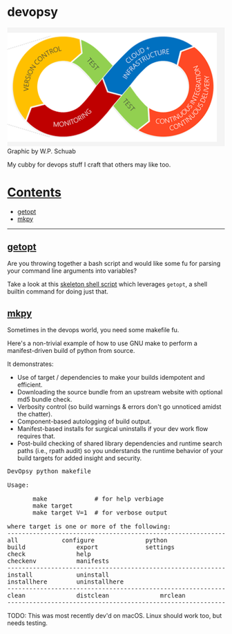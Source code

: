 # devopsy

![alt](cc_img/devops-willy-peter-schuab-cc-by-sa-4.0.png)
Graphic by W.P. Schuab

My cubby for devops stuff I craft that others may like too.

# [Contents](#contents)

- [getopt](#getopt)
- [mkpy](#mkpy)

-----

## [getopt](#contents)

Are you throwing together a bash script and would like some fu for parsing your command line arguments into variables?

Take a look at this [skeleton shell script](getopt/test_getopt.sh) which leverages ```getopt```, a shell builtin command for doing just that.

## [mkpy](#contents)

Sometimes in the devops world, you need some makefile fu.  

Here's a non-trivial example of how to use GNU make to perform a manifest-driven build of python from source.

It demonstrates:

* Use of target / dependencies to make your builds idempotent and efficient.
* Downloading the source bundle from an upstream website with optional md5 bundle check.
* Verbosity control (so build warnings & errors don't go unnoticed amidst the chatter).
* Component-based autologging of build output.
* Manifest-based installs for surgical uninstalls if your dev work flow requires that.
* Post-build checking of shared library dependencies and runtime search paths (i.e., rpath audit) so you understands the runtime behavior of your build targets for added insight and security.

<pre>
DevOpsy python makefile

Usage: 

       make             # for help verbiage
       make target
       make target V=1  # for verbose output

where target is one or more of the following:
-----------------------------------------------------------------------------
all			   configure		      python
build			   export		      settings
check			   help
checkenv		   manifests
-----------------------------------------------------------------------------
install			   uninstall
installhere		   uninstallhere
-----------------------------------------------------------------------------
clean			   distclean		      mrclean
-----------------------------------------------------------------------------
</pre>

TODO: This was most recently dev'd on macOS.  Linux should work too, but needs testing.
